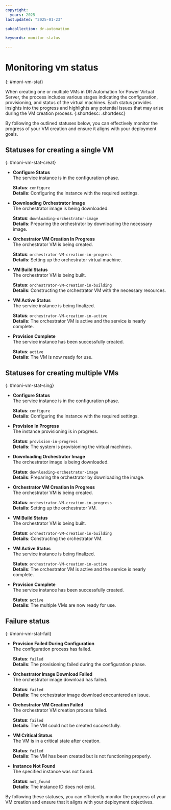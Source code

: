 ```yaml
---
copyright:
  years: 2025
lastupdated: "2025-01-23"

subcollection: dr-automation

keywords: monitor status

---
```


# Monitoring vm status
{: #moni-vm-stat}

When creating one or multiple VMs in DR Automation for Power Virtual Server, the process includes various stages indicating the configuration, provisioning, and status of the virtual machines. Each status provides insights into the progress and highlights any potential issues that may arise during the VM creation process.
{:shortdesc: .shortdesc}

By following the outlined statuses below, you can effectively monitor the progress of your VM creation and ensure it aligns with your deployment goals.

## Statuses for creating a single VM
{: #moni-vm-stat-creat}

- **Configure Status**  
  The service instance is in the configuration phase.

  **Status**: `configure`  
  **Details**: Configuring the instance with the required settings.

- **Downloading Orchestrator Image**  
  The orchestrator image is being downloaded.
  
  **Status**: `downloading-orchestrator-image`  
  **Details**: Preparing the orchestrator by downloading the necessary image.

- **Orchestrator VM Creation In Progress**  
  The orchestrator VM is being created.

  **Status**: `orchestrator-VM-creation-in-progress`  
  **Details**: Setting up the orchestrator virtual machine.

- **VM Build Status**  
  The orchestrator VM is being built.

  **Status**: `orchestrator-VM-creation-in-building`  
  **Details**: Constructing the orchestrator VM with the necessary resources.

- **VM Active Status**  
  The service instance is being finalized.

  **Status**: `orchestrator-VM-creation-in-active`  
  **Details**: The orchestrator VM is active and the service is nearly complete.

- **Provision Complete**  
  The service instance has been successfully created.

  **Status**: `active`  
  **Details**: The VM is now ready for use.

## Statuses for creating multiple VMs
{: #moni-vm-stat-sing}

- **Configure Status**  
  The service instance is in the configuration phase.

  **Status**: `configure`  
  **Details**: Configuring the instance with the required settings.

- **Provision In Progress**  
  The instance provisioning is in progress.

  **Status**: `provision-in-progress`  
  **Details**: The system is provisioning the virtual machines.

- **Downloading Orchestrator Image**  
  The orchestrator image is being downloaded.

  **Status**: `downloading-orchestrator-image`  
  **Details**: Preparing the orchestrator by downloading the image.

- **Orchestrator VM Creation In Progress**  
  The orchestrator VM is being created.

  **Status**: `orchestrator-VM-creation-in-progress`  
  **Details**: Setting up the orchestrator VM.

- **VM Build Status**  
  The orchestrator VM is being built.

  **Status**: `orchestrator-VM-creation-in-building`  
  **Details**: Constructing the orchestrator VM.

- **VM Active Status**  
  The service instance is being finalized.

  **Status**: `orchestrator-VM-creation-in-active`  
  **Details**: The orchestrator VM is active and the service is nearly complete.

- **Provision Complete**  
  The service instance has been successfully created.

  **Status**: `active`  
  **Details**: The multiple VMs are now ready for use.

## Failure status
{: #moni-vm-stat-fail}

- **Provision Failed During Configuration**  
  The configuration process has failed.

  **Status**: `failed`  
  **Details**: The provisioning failed during the configuration phase.

- **Orchestrator Image Download Failed**  
  The orchestrator image download has failed.

  **Status**: `failed`  
  **Details**: The orchestrator image download encountered an issue.

- **Orchestrator VM Creation Failed**  
  The orchestrator VM creation process failed.

  **Status**: `failed`  
  **Details**: The VM could not be created successfully.

- **VM Critical Status**  
  The VM is in a critical state after creation.

  **Status**: `failed`  
  **Details**: The VM has been created but is not functioning properly.

- **Instance Not Found**  
  The specified instance was not found.

  **Status**: `not_found`  
  **Details**: The instance ID does not exist.

By following these statuses, you can efficiently monitor the progress of your VM creation and ensure that it aligns with your deployment objectives.
